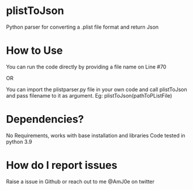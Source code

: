 # plistToJson
Python parser for converting a .plist file format and return Json

# How to Use
You can run the code directly by providing a file name on Line #70

OR

You can import the plistparser.py file in your own code and call plistToJson and pass filename to it as argument.
Eg: plistToJson(pathToPListFile)

# Dependencies?
No Requirements, works with base installation and libraries
Code tested in python 3.9

# How do I report issues
Raise a issue in Github or reach out to me @AmJ0e on twitter
